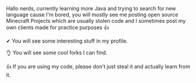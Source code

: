 Hallo nerds, currently learning more Java and trying to search for new language cause I'm bored, you will mostly see me posting open source Minecraft Projects which are usually stolen code and I sometimes post my own clients made for practice purposes 👍

✔ You will see some interesting stuff in my profile.

👌 You will see some cool forks I can find.

👍 If you are using my code, please don't just steal it and actually learn from it.
